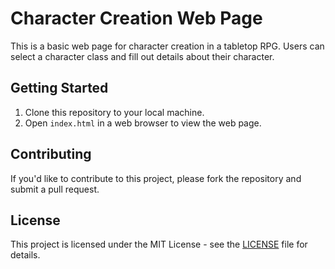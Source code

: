 # Character Creation Web Page

This is a basic web page for character creation in a tabletop RPG. Users can select a character class and fill out details about their character.

## Getting Started

1. Clone this repository to your local machine.
2. Open `index.html` in a web browser to view the web page.

## Contributing

If you'd like to contribute to this project, please fork the repository and submit a pull request.

## License

This project is licensed under the MIT License - see the [LICENSE](LICENSE) file for details.

